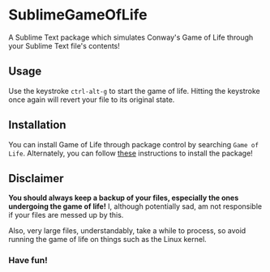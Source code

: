 # SublimeGameOfLife
A Sublime Text package which simulates Conway's Game of Life through your Sublime Text file's contents!

## Usage
Use the keystroke `ctrl-alt-g` to start the game of life. Hitting the keystroke once again will revert your file to its original state.

## Installation
You can install Game of Life through package control by searching `Game of Life`. Alternately, you can follow [these](https://www.sublimetext.com/docs/3/packages.html) instructions to install the package!

## Disclaimer
**You should always keep a backup of your files, especially the ones undergoing the game of life!** I, although potentially sad, am not responsible if your files are messed up by this. 

Also, very large files, understandably, take a while to process, so avoid running the game of life on things such as the Linux kernel.

### Have fun!